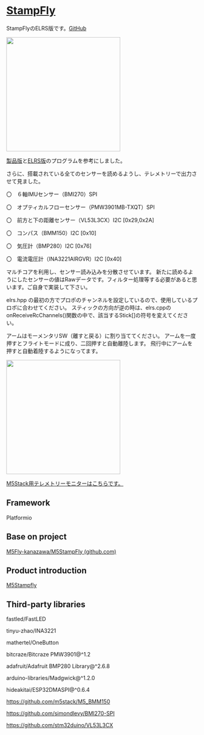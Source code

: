 # [StampFly](https://github.com/kobatan/M5StampFly_ELRS_All_Sensor)
StampFlyのELRS版です。[GitHub](https://github.com/kobatan/M5StampFly_ELRS_All_Sensor)


<img width="300" src="https://github.com/user-attachments/assets/2ed3798e-37e3-4578-946c-3506a6e02897">


[製品版](https://github.com/m5stack/M5StampFly)と[ELRS版](https://github.com/M5Fly-kanazawa/M5StampFly/tree/elrs)のプログラムを参考にしました。


さらに、搭載されている全てのセンサーを読めるようし、テレメトリーで出力させて見ました。

〇　６軸IMUセンサー（BMI270）SPI

〇　オプティカルフローセンサー（PMW3901MB-TXQT）SPI

〇　前方と下の距離センサー（VL53L3CX）I2C [0x29,0x2A]

〇　コンパス（BMM150）I2C [0x10]

〇　気圧計（BMP280）I2C [0x76]

〇　電流電圧計（INA3221AIRGVR）I2C [0x40]

マルチコアを利用し、センサー読み込みを分散させています。
新たに読めるようにしたセンサーの値はRawデータです。フィルター処理等する必要があると思います。ご自身で実装して下さい。

elrs.hpp の最初の方でプロポのチャンネルを設定しているので、使用しているプロポに合わせてください。
スティックの方向が逆の時は、elrs.cppの onReceiveRcChannels()関数の中で、該当するStick[]の符号を変えてください。

アームはモーメンタリSW（離すと戻る）に割り当ててください。
アームを一度押すとフライトモードに成り、二回押すと自動離陸します。
飛行中にアームを押すと自動着陸するようになってます。

<img width="300" src="https://github.com/user-attachments/assets/126751d2-9f55-49c0-bf31-fc233cdf6dab">


[M5Stack用テレメトリーモニターはこちらです。](https://github.com/kobatan/Stampfly_Monitor)

## Framework

Platformio

## Base on project

[M5Fly-kanazawa/M5StampFly (github.com)](https://github.com/M5Fly-kanazawa/M5StampFly/tree/elrs)
## Product introduction

[M5Stampfly](https://docs.m5stack.com/en/app/Stamp%20Fly)

## Third-party libraries

fastled/FastLED

tinyu-zhao/INA3221

mathertel/OneButton

bitcraze/Bitcraze PMW3901@^1.2

adafruit/Adafruit BMP280 Library@^2.6.8

arduino-libraries/Madgwick@^1.2.0

hideakitai/ESP32DMASPI@^0.6.4

https://github.com/m5stack/M5_BMM150

https://github.com/simondlevy/BMI270-SPI

https://github.com/stm32duino/VL53L3CX

